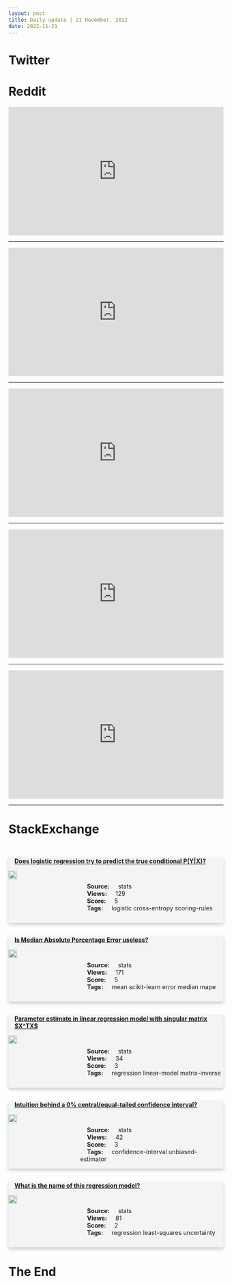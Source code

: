 ```yaml
---
layout: post
title: Daily update | 21 November, 2022
date: 2022-11-21
---
```


<script async src="https://platform.twitter.com/widgets.js" charset="utf-8"></script>


<script src='https://storage.ko-fi.com/cdn/scripts/overlay-widget.js'></script>
<script>
  kofiWidgetOverlay.draw('themldojo', {
    'type': 'floating-chat',
    'floating-chat.donateButton.text': 'Support me',
    'floating-chat.donateButton.background-color': '#f45d22',
    'floating-chat.donateButton.text-color': '#fff'
  });
</script>

# Twitter 

<blockquote class="twitter-tweet"><a href="https://twitter.com/simonholdorf/status/1594256732758241280"></a></blockquote>

<blockquote class="twitter-tweet"><a href="https://twitter.com/Kynsofficial/status/1594383313946435590"></a></blockquote>

<blockquote class="twitter-tweet"><a href="https://twitter.com/simonholdorf/status/1594256737044865028"></a></blockquote>

<blockquote class="twitter-tweet"><a href="https://twitter.com/kevinabosch/status/1594289992565755904"></a></blockquote>

<blockquote class="twitter-tweet"><a href="https://twitter.com/MLStreetTalk/status/1594183655584251905"></a></blockquote>

<blockquote class="twitter-tweet"><a href="https://twitter.com/ylecun/status/1594347239882768384"></a></blockquote>

<blockquote class="twitter-tweet"><a href="https://twitter.com/ylecun/status/1594346392071286784"></a></blockquote>

<blockquote class="twitter-tweet"><a href="https://twitter.com/ylecun/status/1594343532524961794"></a></blockquote>

<blockquote class="twitter-tweet"><a href="https://twitter.com/stanfordnlp/status/1594409679093784576"></a></blockquote>

<blockquote class="twitter-tweet"><a href="https://twitter.com/huggingface/status/1594452107217739776"></a></blockquote>

# Reddit 

<iframe id="reddit-embed" src="https://www.redditmedia.com/r/MachineLearning/comments/yzw889/r_sim2real_multifinger_robot_hand_manipulation?ref_source=embed&amp;ref=share&amp;embed=true" sandbox="allow-scripts allow-same-origin allow-popups" style="border: none;" height="300" width="100%" scrolling="yes"></iframe>
<hr style="width:100%;text-align:left;margin-left:0">
<iframe id="reddit-embed" src="https://www.redditmedia.com/r/datascience/comments/z07m5f/how_do_you_stop_thinking_about_work_tasks_at_home?ref_source=embed&amp;ref=share&amp;embed=true" sandbox="allow-scripts allow-same-origin allow-popups" style="border: none;" height="300" width="100%" scrolling="yes"></iframe>
<hr style="width:100%;text-align:left;margin-left:0">
<iframe id="reddit-embed" src="https://www.redditmedia.com/r/dataengineering/comments/z01v13/worlds_simplest_data_pipeline_i_wrote_a_post?ref_source=embed&amp;ref=share&amp;embed=true" sandbox="allow-scripts allow-same-origin allow-popups" style="border: none;" height="300" width="100%" scrolling="yes"></iframe>
<hr style="width:100%;text-align:left;margin-left:0">
<iframe id="reddit-embed" src="https://www.redditmedia.com/r/MachineLearning/comments/z088fo/r_tips_on_training_transformers?ref_source=embed&amp;ref=share&amp;embed=true" sandbox="allow-scripts allow-same-origin allow-popups" style="border: none;" height="300" width="100%" scrolling="yes"></iframe>
<hr style="width:100%;text-align:left;margin-left:0">
<iframe id="reddit-embed" src="https://www.redditmedia.com/r/dataengineering/comments/yzri9u/data_deprecation_for_data_engineers?ref_source=embed&amp;ref=share&amp;embed=true" sandbox="allow-scripts allow-same-origin allow-popups" style="border: none;" height="300" width="100%" scrolling="yes"></iframe>
<hr style="width:100%;text-align:left;margin-left:0">

<style>
.card {
box-shadow: 0 4px 8px 0 rgba(0,0,0,0.2);
transition: 0.3s;
width: 100%;
background-color: #F3F4F4;
}
p{
    margin-left:  3em;
    padding-top: 1em;
}
.part2{
    display: grid;
    grid-template-columns: 1fr 3fr;
}
h4{
    margin: 1em;
}

.card:hover {
box-shadow: 0 8px 16px 0 rgba(0,0,0,0.2);
}
b {
padding: 2px 16px;
}
</style>
  
# StackExchange 


  <br>
  <div class="card">
  <h4><a href='https://stats.stackexchange.com/questions/596312/does-logistic-regression-try-to-predict-the-true-conditional-pyx'>Does logistic regression try to predict the true conditional P(Y|X)?</a></h4> 
  <div class="part2">
      <img src="https://cdn.sstatic.net/Sites/stats/Img/apple-touch-icon@2.png?v=344f57aa10cc" alt="Img missing!" style="width:40%">
      <p><b>Source:</b> stats<br><b>Views:</b> 129<br><b>Score:</b> 5<br><b>Tags:</b> <span class="badge badge-dark">logistic</span> <span class="badge badge-dark">cross-entropy</span> <span class="badge badge-dark">scoring-rules</span></p> 
  </div>
  </div>
      
  <br>
  <div class="card">
  <h4><a href='https://stats.stackexchange.com/questions/596324/is-median-absolute-percentage-error-useless'>Is Median Absolute Percentage Error useless?</a></h4> 
  <div class="part2">
      <img src="https://cdn.sstatic.net/Sites/stats/Img/apple-touch-icon@2.png?v=344f57aa10cc" alt="Img missing!" style="width:40%">
      <p><b>Source:</b> stats<br><b>Views:</b> 171<br><b>Score:</b> 5<br><b>Tags:</b> <span class="badge badge-dark">mean</span> <span class="badge badge-dark">scikit-learn</span> <span class="badge badge-dark">error</span> <span class="badge badge-dark">median</span> <span class="badge badge-dark">mape</span></p> 
  </div>
  </div>
      
  <br>
  <div class="card">
  <h4><a href='https://stats.stackexchange.com/questions/596374/parameter-estimate-in-linear-regression-model-with-singular-matrix-xtx'>Parameter estimate in linear regression model with singular matrix $X^TX$</a></h4> 
  <div class="part2">
      <img src="https://cdn.sstatic.net/Sites/stats/Img/apple-touch-icon@2.png?v=344f57aa10cc" alt="Img missing!" style="width:40%">
      <p><b>Source:</b> stats<br><b>Views:</b> 34<br><b>Score:</b> 3<br><b>Tags:</b> <span class="badge badge-dark">regression</span> <span class="badge badge-dark">linear-model</span> <span class="badge badge-dark">matrix-inverse</span></p> 
  </div>
  </div>
      
  <br>
  <div class="card">
  <h4><a href='https://stats.stackexchange.com/questions/596377/intuition-behind-a-0-central-equal-tailed-confidence-interval'>Intuition behind a 0% central/equal-tailed confidence interval?</a></h4> 
  <div class="part2">
      <img src="https://cdn.sstatic.net/Sites/stats/Img/apple-touch-icon@2.png?v=344f57aa10cc" alt="Img missing!" style="width:40%">
      <p><b>Source:</b> stats<br><b>Views:</b> 42<br><b>Score:</b> 3<br><b>Tags:</b> <span class="badge badge-dark">confidence-interval</span> <span class="badge badge-dark">unbiased-estimator</span></p> 
  </div>
  </div>
      
  <br>
  <div class="card">
  <h4><a href='https://stats.stackexchange.com/questions/596319/what-is-the-name-of-this-regression-model'>What is the name of this regression model?</a></h4> 
  <div class="part2">
      <img src="https://cdn.sstatic.net/Sites/stats/Img/apple-touch-icon@2.png?v=344f57aa10cc" alt="Img missing!" style="width:40%">
      <p><b>Source:</b> stats<br><b>Views:</b> 81<br><b>Score:</b> 2<br><b>Tags:</b> <span class="badge badge-dark">regression</span> <span class="badge badge-dark">least-squares</span> <span class="badge badge-dark">uncertainty</span></p> 
  </div>
  </div>
      
# The End